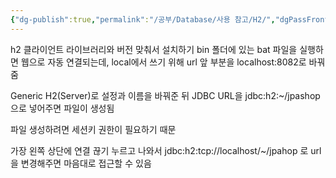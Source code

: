 ```yaml
---
{"dg-publish":true,"permalink":"/공부/Database/사용 참고/H2/","dgPassFrontmatter":true}
---
```



h2 클라이언트 라이브러리와 버전 맞춰서 설치하기
bin 폴더에 있는 bat 파일을 실행하면 웹으로 자동 연결되는데,
local에서 쓰기 위해 url 앞 부분을 localhost:8082로 바꿔줌

Generic H2(Server)로 설정과 이름을 바꿔준 뒤
JDBC URL을
jdbc:h2:~/jpashop
으로 넣어주면 파일이 생성됨

파일 생성하려면 세션키 권한이 필요하기 때문

가장 왼쪽 상단에 연결 끊기 누르고 나와서
jdbc:h2:tcp://localhost/~/jpahop
로 url을 변경해주면 마음대로 접근할 수 있음 